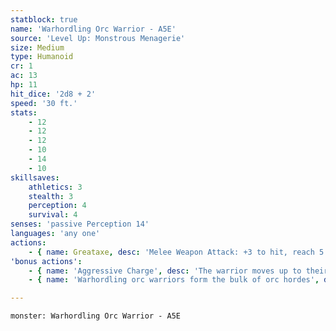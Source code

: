 ```yaml
---
statblock: true
name: 'Warhordling Orc Warrior - A5E'
source: 'Level Up: Monstrous Menagerie'
size: Medium
type: Humanoid
cr: 1
ac: 13
hp: 11
hit_dice: '2d8 + 2'
speed: '30 ft.'
stats:
    - 12
    - 12
    - 12
    - 10
    - 14
    - 10
skillsaves:
    athletics: 3
    stealth: 3
    perception: 4
    survival: 4
senses: 'passive Perception 14'
languages: 'any one'
actions:
    - { name: Greataxe, desc: 'Melee Weapon Attack: +3 to hit, reach 5 ft., one target. Hit: 7 (1d12 + 1) slashing damage.' }
'bonus actions':
    - { name: 'Aggressive Charge', desc: 'The warrior moves up to their Speed towards an enemy they can see or hear.' }
    - { name: 'Warhordling orc warriors form the bulk of orc hordes', desc: 'When war chiefs whip them into a frenzy, they fearlessly charge any foe.' }

---
```

```statblock
monster: Warhordling Orc Warrior - A5E
```
